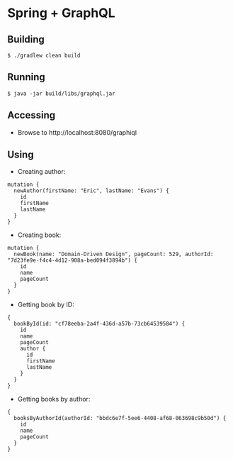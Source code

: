 # Spring + GraphQL

## Building
`$ ./gradlew clean build`

## Running
`$ java -jar build/libs/graphql.jar`

## Accessing
- Browse to http://localhost:8080/graphiql

## Using

- Creating author:
```
mutation {
  newAuthor(firstName: "Eric", lastName: "Evans") {
    id
    firstName
    lastName
  }
}
```

- Creating book:
```
mutation {
  newBook(name: "Domain-Driven Design", pageCount: 529, authorId: "7d23fe9e-f4c4-4d12-908a-bed094f3894b") {
    id
    name
    pageCount
  }
}
```

- Getting book by ID:
```
{
  bookById(id: "cf78eeba-2a4f-436d-a57b-73cb64539584") {
    id
    name
    pageCount
    author {
      id
      firstName
      lastName
    }
  }
}
```

- Getting books by author:
```
{
  booksByAuthorId(authorId: "bbdc6e7f-5ee6-4408-af68-063698c9b50d") {
    id
    name
    pageCount
  }
}
```
